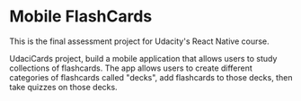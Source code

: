 ﻿# Mobile FlashCards

This is the final assessment project for Udacity's React Native course.

UdaciCards project, build a mobile application  that allows users to study collections of flashcards.
The app allows users to create different categories of flashcards called "decks", add flashcards to those decks, then take quizzes on those decks.
